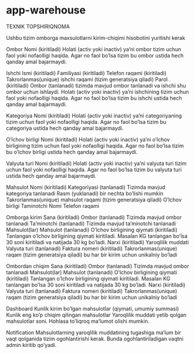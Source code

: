 # app-warehouse

TEXNIK TOPSHIRIQNOMA

Ushbu tizim omborga maxsulotlarni kirim-chiqimi hisobotini yuritishi kerak

Ombor
Nomi (kiritiladi)
Holati (activ yoki inactiv) ya’ni ombor tizim uchun faol yoki nofaolligi haqida. Agar no faol bo’lsa tizim bu ombor ustida hech qanday amal bajarmaydi.

Ishchi
Ismi (kiritiladi)
Familiyasi (kiritiladi)
Telefon raqami (kiritiladi)
Takrorlanmas(unique) ishchi raqami (tizim generatsiya qiladi)
Parol (kiritiladi)
Ombor (tanlanadi) tizimda mavjud ombor tanlanadi va ishchi shu ombor uchun ishlaydi.
Holati (activ yoki inactiv) ya’ni ishchining tizim uchun faol yoki nofaolligi haqida. Agar no faol bo’lsa tizim bu ishchi ustida hech qanday amal bajarmaydi.

Kategoriya
Nomi (kiritiladi)
Holati (activ yoki inactiv) ya’ni categoriyaning tizim uchun faol yoki nofaolligi haqida. Agar no faol bo’lsa tizim bu categoriya ustida hech qanday amal bajarmaydi.


O’lchov birligi
Nomi (kiritiladi)
Holati (activ yoki inactiv) ya’ni o’lchov birligining tizim uchun faol yoki nofaolligi haqida. Agar no faol bo’lsa tizim bu o’lchov birligi ustida hech qanday amal bajarmaydi.

Valyuta turi
Nomi (kiritiladi)
Holati (activ yoki inactiv) ya’ni valyuta turi tizim uchun faol yoki nofaolligi haqida. Agar no faol bo’lsa tizim bu valyuta turi ustida hech qanday amal bajarmaydi.

Mahsulot
Nomi (kiritiladi)
Kategoriyasi (tanlanadi) Tizimda mavjud kategoriya tanlanadi
Rasm (yuklanadi) bir nechta bo’lishi mumkin
Takrorlanmas(unique) mahsulot raqami (tizim generatsiya qiladi)
O’lchov birligi
Taminotchi
Nomi
Telefon raqami

Omborga kirim 
Sana (kiritiladi) 
Ombor (tanlanadi) Tizimda mavjud ombor tanlanadi
Ta’minotchi (tanlanadi) Tizimda mavjud ta’minotchi tanlanadi
Mahsulot(lar)
Mahsulot (tanlanadi)
O’lchov birligining qiymati (kiritiladi) Tanlangan o’lchov birligining qiymati kiritiladi. Masalan KG tanlangan bo’lsa 30 soni kiritiladi va natijada 30 kg bo’ladi.
Narxi (kiritiladi)
Yaroqlilik muddati
Valyuta turi (tanlanadi)
Faktura nomeri (kiritiladi)
Takrorlanmas(unique) raqam (tizim generatsiya qiladi) bu har bir kirim uchun unikalniy bo’ladi

Ombordan chiqim 
Sana (kiritiladi) 
Ombor (tanlanadi) Tizimda mavjud ombor tanlanadi
Mahsulot(lar)
Mahsulot (tanlanadi)
O’lchov birligining qiymati (kiritiladi) Tanlangan o’lchov birligining qiymati kiritiladi. Masalan KG tanlangan bo’lsa 30 soni kiritiladi va natijada 30 kg bo’ladi.
Narxi (kiritiladi)
Valyuta turi (tanlanadi)
Faktura nomeri (kiritiladi)
Takrorlanmas(unique) raqam (tizim generatsiya qiladi) bu har bir kirim uchun unikalniy bo’ladi

Dashboard
Kunlik kirim bo’lgan mahsulotlar (qiymati, umumiy summasi)
Kunlik eng ko’p chiqim qilingan mahsulotlar
Yaroqlilik muddati yetib qolgan mahsulotlar soni. Hohlasa to’liqroq ma’lumot olishi mumkin.

Notification
Mahsulotlarning yaroqlilik muddatining tugashiga ma’lum bir vaqt qolganida tizim ogohlantirishi kerak. Bunda ogohlantiriladigan vaqtni admin kiritib qo’yadi.
